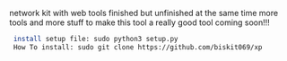 network kit with web tools finished but unfinished at the same time more tools and more stuff to make this tool a really good tool coming soon!!!

[](screenshot.png)



```bash
 install setup file: sudo python3 setup.py 
 How To install: sudo git clone https://github.com/biskit069/xp 


